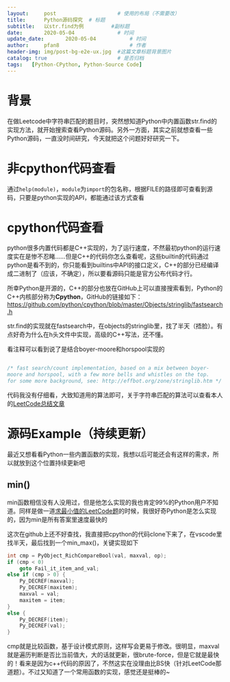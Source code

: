 ```yaml
---
layout:     post   				    # 使用的布局（不需要改）
title:      Python源码探究	# 标题 
subtitle:   以str.find为例			#副标题
date:       2020-05-04  			# 时间
update_date:       2020-05-04  			# 时间
author:     pfan8 						# 作者
header-img: img/post-bg-e2e-ux.jpg 	#这篇文章标题背景图片
catalog: true 						# 是否归档
tags:	[Python-CPython, Python-Source Code]							#标签
---
```

# 背景
在做Leetcode中字符串匹配的题目时，突然想知道Python中内置函数str.find的实现方法，就开始搜索查看Python源码。另外一方面，其实之前就想查看一些Python源码，一直没时间研究，今天就把这个问题好好研究一下。

# 非cpython代码查看
通过`help(module)`，`module`为`import`的包名称，根据FILE的路径即可查看到源码，只要是python实现的API，都能通过该方式查看

# cpython代码查看
python很多内置代码都是C++实现的，为了运行速度，不然最初python的运行速度实在是惨不忍睹……但是C++的代码你怎么查看呢，这些builtin的代码通过python是看不到的，你只能看到builtins中API的接口定义，C++的部分已经编译成二进制了（应该，不确定），所以要看源码只能是官方公布代码才行。

所幸Python是开源的，C++的部分也放在GitHub上可以直接搜索看到，Python的C++内核部分称为**Cpython**，GitHub的链接如下：https://github.com/python/cpython/blob/master/Objects/stringlib/fastsearch.h

str.find的实现就在fastsearch中，在objects的stringlib里，找了半天（捂脸）。有点好奇为什么在h头文件中实现，高级的C++写法，还不懂。

看注释可以看到说了是结合boyer-moore和horspool实现的

```c++

/* fast search/count implementation, based on a mix between boyer-
moore and horspool, with a few more bells and whistles on the top.
for some more background, see: http://effbot.org/zone/stringlib.htm */

```

代码我没有仔细看，大致知道用的算法即可，关于字符串匹配的算法可以查看本人的[LeetCode总结文章](https://github.com/pfan8/LeetCode/blob/master/%E5%AD%97%E7%AC%A6%E4%B8%B2/%5BLeetCode%2028%5D%20Implement%20strStr()/%E6%80%BB%E7%BB%93.md)


# 源码Example（持续更新）

最近又想看看Python一些内置函数的实现，我想以后可能还会有这样的需求，所以就放到这个位置持续更新吧

## min()

min函数相信没有人没用过，但是他怎么实现的我也肯定99%的Python用户不知道。同样是做一道[求最小值的LeetCode题](https://leetcode.com/problems/find-minimum-in-rotated-sorted-array-ii/submissions/)的时候，我很好奇Python是怎么实现的，因为min是所有答案里速度最快的

这次在github上还不好查找，我直接把cpython的代码clone下来了，在vscode里找半天，最后找到一个min_max()，关键实现如下

```c++
int cmp = PyObject_RichCompareBool(val, maxval, op);
if (cmp < 0)
    goto Fail_it_item_and_val;
else if (cmp > 0) {
    Py_DECREF(maxval);
    Py_DECREF(maxitem);
    maxval = val;
    maxitem = item;
}
else {
    Py_DECREF(item);
    Py_DECREF(val);
}
```

cmp就是比较函数，基于设计模式原则，这样写会更易于修改。很明显，maxval就是遍历判断是否比当前值大，大的话就更新，很brute-force，但是它就是最快的！看来是因为c++代码的原因了，不然这实在没理由比BS快（针对LeetCode那道题）。不过又知道了一个常用函数的实现，感觉还是挺棒的~


